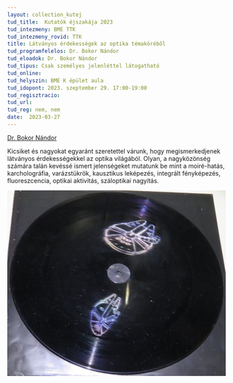 ```yaml
---
layout: collection_kutej
tud_title:  Kutatók éjszakája 2023
tud_intezmeny: BME TTK
tud_intezmeny_rovid: TTK
title: Látványos érdekességek az optika témaköréből
tud_programfelelos: Dr. Bokor Nándor
tud_eloadok: Dr. Bokor Nándor
tud_tipus: Csak személyes jelenléttel látogatható
tud_online: 
tud_helyszin: BME K épület aula
tud_idopont: 2023. szeptember 29. 17:00-19:00
tud_regisztracio: 
tud_url: 
tud_reg: nem, nem
date:  2023-03-27
---
```


[Dr. Bokor Nándor](https://dept.physics.bme.hu/Bokor_Nandor)

Kicsiket és nagyokat egyaránt szeretettel várunk, hogy megismerkedjenek látványos érdekességekkel az optika világából. Olyan, a nagyközönség számára talán kevéssé ismert jelenségeket mutatunk be mint a moiré-hatás, karcholográfia, varázstükrök, kausztikus leképezés, integrált fényképezés, fluoreszcencia, optikai aktivitás, száloptikai nagyítás.

![Látványos érdekességek az optika témaköréből](images/latvanyos-erdekessegek-az-optika-temakorebol.jpg)
